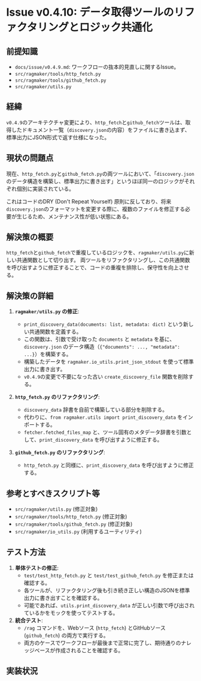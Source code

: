 # Issue v0.4.10: データ取得ツールのリファクタリングとロジック共通化

## 前提知識
- `docs/issue/v0.4.9.md`: ワークフローの抜本的見直しに関するIssue。
- `src/ragmaker/tools/http_fetch.py`
- `src/ragmaker/tools/github_fetch.py`
- `src/ragmaker/utils.py`

## 経緯
`v0.4.9`のアーキテクチャ変更により、`http_fetch`と`github_fetch`ツールは、取得したドキュメント一覧（`discovery.json`の内容）をファイルに書き込まず、標準出力にJSON形式で返す仕様になった。

## 現状の問題点
現在、`http_fetch.py`と`github_fetch.py`の両ツールにおいて、「`discovery.json`のデータ構造を構築し、標準出力に書き出す」というほぼ同一のロジックがそれぞれ個別に実装されている。

これはコードのDRY (Don't Repeat Yourself) 原則に反しており、将来`discovery.json`のフォーマットを変更する際に、複数のファイルを修正する必要が生じるため、メンテナンス性が低い状態にある。

## 解決策の概要
`http_fetch`と`github_fetch`で重複しているロジックを、`ragmaker/utils.py`に新しい共通関数として切り出す。
両ツールをリファクタリングし、この共通関数を呼び出すように修正することで、コードの重複を排除し、保守性を向上させる。

## 解決策の詳細
1.  **`ragmaker/utils.py` の修正**:
    -   `print_discovery_data(documents: list, metadata: dict)` という新しい共通関数を定義する。
    -   この関数は、引数で受け取った `documents` と `metadata` を基に、`discovery.json` のデータ構造（`{"documents": ..., "metadata": ...}`）を構築する。
    -   構築したデータを `ragmaker.io_utils.print_json_stdout` を使って標準出力に書き出す。
    -   `v0.4.9`の変更で不要になった古い `create_discovery_file` 関数を削除する。

2.  **`http_fetch.py` のリファクタリング**:
    -   `discovery_data` 辞書を自前で構築している部分を削除する。
    -   代わりに、`from ragmaker.utils import print_discovery_data` をインポートする。
    -   `fetcher.fetched_files_map` と、ツール固有のメタデータ辞書を引数として、`print_discovery_data` を呼び出すように修正する。

3.  **`github_fetch.py` のリファクタリング**:
    -   `http_fetch.py` と同様に、`print_discovery_data` を呼び出すように修正する。

## 参考とすべきスクリプト等
- `src/ragmaker/utils.py` (修正対象)
- `src/ragmaker/tools/http_fetch.py` (修正対象)
- `src/ragmaker/tools/github_fetch.py` (修正対象)
- `src/ragmaker/io_utils.py` (利用するユーティリティ)

## テスト方法
1.  **単体テストの修正**:
    -   `test/test_http_fetch.py` と `test/test_github_fetch.py` を修正または確認する。
    -   各ツールが、リファクタリング後も引き続き正しい構造のJSONを標準出力に書き出すことを確認する。
    -   可能であれば、`utils.print_discovery_data` が正しい引数で呼び出されているかをモックを使ってテストする。
2.  **統合テスト**:
    -   `/rag` コマンドを、Webソース (`http_fetch`) とGitHubソース (`github_fetch`) の両方で実行する。
    -   両方のケースでワークフローが最後まで正常に完了し、期待通りのナレッジベースが作成されることを確認する。

## 実装状況
